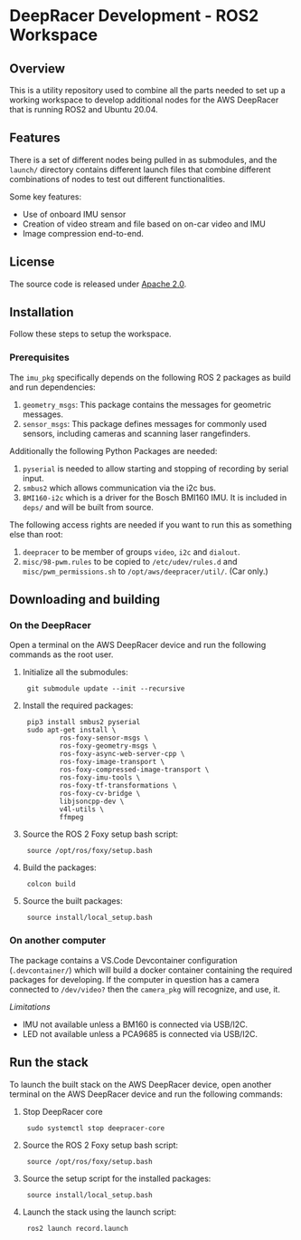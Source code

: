 # DeepRacer Development - ROS2 Workspace

## Overview

This is a utility repository used to combine all the parts needed to set up a working workspace to develop additional nodes for the AWS DeepRacer that is running ROS2 and Ubuntu 20.04.

## Features

There is a set of different nodes being pulled in as submodules, and the `launch/` directory contains different launch files that combine different combinations of nodes to test out different functionalities.

Some key features:
* Use of onboard IMU sensor
* Creation of video stream and file based on on-car video and IMU
* Image compression end-to-end.

## License

The source code is released under [Apache 2.0](https://aws.amazon.com/apache-2-0/).

## Installation
Follow these steps to setup the workspace.

### Prerequisites

The `imu_pkg` specifically depends on the following ROS 2 packages as build and run dependencies:

1. `geometry_msgs`: This package contains the messages for geometric messages.
1. `sensor_msgs`: This package defines messages for commonly used sensors, including cameras and scanning laser rangefinders.

Additionally the following Python Packages are needed:

1. `pyserial` is needed to allow starting and stopping of recording by serial input.
1. `smbus2` which allows communication via the i2c bus.
1. `BMI160-i2c` which is a driver for the Bosch BMI160 IMU. It is included in `deps/` and will be built from source.

The following access rights are needed if you want to run this as something else than root:
1. `deepracer` to be member of groups `video`, `i2c` and `dialout`.
1. `misc/98-pwm.rules` to be copied to `/etc/udev/rules.d` and `misc/pwm_permissions.sh` to `/opt/aws/deepracer/util/`. (Car only.)

## Downloading and building

### On the DeepRacer

Open a terminal on the AWS DeepRacer device and run the following commands as the root user.

1. Initialize all the submodules:

        git submodule update --init --recursive

1. Install the required packages:

        pip3 install smbus2 pyserial
        sudo apt-get install \
                ros-foxy-sensor-msgs \
                ros-foxy-geometry-msgs \
                ros-foxy-async-web-server-cpp \
                ros-foxy-image-transport \
                ros-foxy-compressed-image-transport \
                ros-foxy-imu-tools \
                ros-foxy-tf-transformations \
                ros-foxy-cv-bridge \
                libjsoncpp-dev \
                v4l-utils \
                ffmpeg

1. Source the ROS 2 Foxy setup bash script:

        source /opt/ros/foxy/setup.bash 

1. Build the packages:

        colcon build

1. Source the built packages:

        source install/local_setup.bash

### On another computer

The package contains a VS.Code Devcontainer configuration (`.devcontainer/`) which will build a docker container containing the required packages for developing. If the computer in question has a camera connected to `/dev/video?` then the `camera_pkg` will recognize, and use, it.

*Limitations* 
* IMU not available unless a BM160 is connected via USB/I2C.
* LED not available unless a PCA9685 is connected via USB/I2C.

## Run the stack

To launch the built stack on the AWS DeepRacer device, open another terminal on the AWS DeepRacer device and run the following commands:

1. Stop DeepRacer core

        sudo systemctl stop deepracer-core  

1. Source the ROS 2 Foxy setup bash script:

        source /opt/ros/foxy/setup.bash 

1. Source the setup script for the installed packages:

        source install/local_setup.bash

1. Launch the stack using the launch script:

        ros2 launch record.launch 

